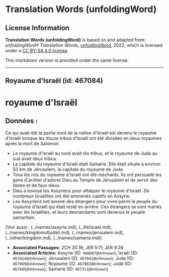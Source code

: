 # Translation Words (unfoldingWord)

## License Information

**Translation Words (unfoldingWord)** is based on and adapted from: _unfoldingWord® Translation Words_, [unfoldingWord](https://unfoldingword.org/utw), 2022, which is licensed under a [CC BY-SA 4.0 license](https://creativecommons.org/licenses/by-sa/4.0/legalcode.en).

This markdown version is provided under the same license.



--------------------------------

## Royaume d'Israël (id: 467084)

royaume d'Israël
================

Données :
---------

Ce qui avait été la partie nord de la nation d'Israël est devenu le royaume d'Israël lorsque les douze tribus d'Israël ont été divisées en deux royaumes après la mort de Salomon.

* Le royaume d'Israël au nord avait dix tribus, et le royaume de Juda au sud avait deux tribus.
* La capitale du royaume d'Israël était Samarie. Elle était située à environ 50 km de Jérusalem, la capitale du royaume de Juda.
* Tous les rois du royaume d'Israël ont été méchants. Ils ont persuadé les gens d'arrêter d'adorer Dieu au Temple de Jérusalem et de servir des idoles et de faux dieux
* Dieu a envoyé les Assyriens pour attaquer le royaume d'Israël. De nombreux Israélites ont été emmenés captifs en Assyrie.
* Les Assyriens ont amené des étrangers pour vivre parmi le peuple du royaume d'Israël qui était resté en arrière. Ces étrangers se sont mariés avec les Israélites, et leurs descendants sont devenus le peuple samaritain.

(Voir aussi : (../names/assyria.md), (../kt/israel.md), (../names/kingdomofjudah.md), (../names/jerusalem.md), (../other/kingdom.md), (../names/samaria.md))

* **Associated Passages:** 2CH 35:18; JER 5:11; JER 9:26
* **Associated Articles:** Assyrie (ID: `466667@Unknown`); Israël (ID: `467024@Unknown`); Jérusalem (ID: `467043@Unknown`); Juda (ID: `467069@Unknown`); Royaume (ID: `467082@Unknown`); Juda (ID: `467085@Unknown`); Samarie (ID: `467311@Unknown`)

